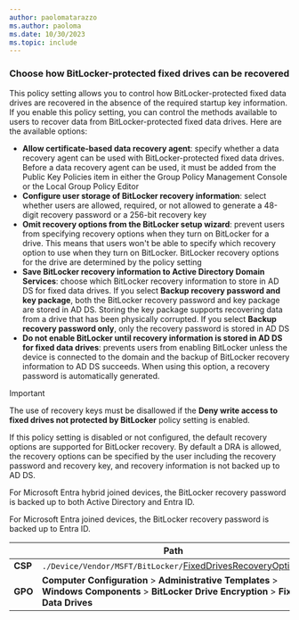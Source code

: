 ```yaml
---
author: paolomatarazzo
ms.author: paoloma
ms.date: 10/30/2023
ms.topic: include
---
```


### Choose how BitLocker-protected fixed drives can be recovered

This policy setting allows you to control how BitLocker-protected fixed data drives are recovered in the absence of the required startup key information. If you enable this policy setting, you can control the methods available to users to recover data from BitLocker-protected fixed data drives. Here are the available options:

- **Allow certificate-based data recovery agent**: specify whether a data recovery agent can be used with BitLocker-protected fixed data drives. Before a data recovery agent can be used, it must be added from the Public Key Policies item in either the Group Policy Management Console or the Local Group Policy Editor
- **Configure user storage of BitLocker recovery information**: select whether users are allowed, required, or not allowed to generate a 48-digit recovery password or a 256-bit recovery key
- **Omit recovery options from the BitLocker setup wizard**: prevent users from specifying recovery options when they turn on BitLocker for a drive. This means that users won't be able to specify which recovery option to use when they turn on BitLocker. BitLocker recovery options for the drive are determined by the policy setting
- **Save BitLocker recovery information to Active Directory Domain Services**: choose which BitLocker recovery information to store in AD DS for fixed data drives. If you select **Backup recovery password and key package**, both the BitLocker recovery password and key package are stored in AD DS. Storing the key package supports recovering data from a drive that has been physically corrupted. If you select **Backup recovery password only**, only the recovery password is stored in AD DS
- **Do not enable BitLocker until recovery information is stored in AD DS for fixed data drives**: prevents users from enabling BitLocker unless the device is connected to the domain and the backup of BitLocker recovery information to AD DS succeeds. When using this option, a recovery password is automatically generated.

> [!IMPORTANT]
> The use of recovery keys must be disallowed if the **Deny write access to fixed drives not protected by BitLocker** policy setting is enabled.

If this policy setting is disabled or not configured, the default recovery options are supported for BitLocker recovery. By default a DRA is allowed, the recovery options can be specified by the user including the recovery password and recovery key, and recovery information is not backed up to AD DS.

For Microsoft Entra hybrid joined devices, the BitLocker recovery password is backed up to both Active Directory and Entra ID.

For Microsoft Entra joined devices, the BitLocker recovery password is backed up to Entra ID.

|  | Path |
|--|--|
| **CSP** | `./Device/Vendor/MSFT/BitLocker/`[FixedDrivesRecoveryOptions](/windows/client-management/mdm/bitlocker-csp#fixeddrivesrecoveryoptions) |
| **GPO** | **Computer Configuration** > **Administrative Templates** > **Windows Components** > **BitLocker Drive Encryption** > **Fixed Data Drives** |
